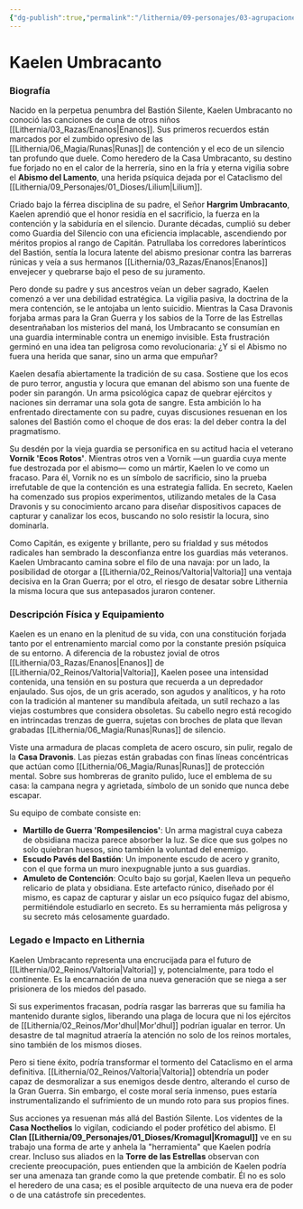 ```yaml
---
{"dg-publish":true,"permalink":"/lithernia/09-personajes/03-agrupaciones/casa-umbracanto/kaelen-umbracanto/","tags":["[lithernia","personajes","Casa Noble","Enano","Valtoria"]}
---
```


# Kaelen Umbracanto

### Biografía

Nacido en la perpetua penumbra del Bastión Silente, Kaelen Umbracanto no conoció las canciones de cuna de otros niños [[Lithernia/03_Razas/Enanos\|Enanos]]. Sus primeros recuerdos están marcados por el zumbido opresivo de las [[Lithernia/06_Magia/Runas\|Runas]] de contención y el eco de un silencio tan profundo que duele. Como heredero de la Casa Umbracanto, su destino fue forjado no en el calor de la herrería, sino en la fría y eterna vigilia sobre el **Abismo del Lamento**, una herida psíquica dejada por el Cataclismo del [[Lithernia/09_Personajes/01_Dioses/Lilium\|Lilium]].

Criado bajo la férrea disciplina de su padre, el Señor **Hargrim Umbracanto**, Kaelen aprendió que el honor residía en el sacrificio, la fuerza en la contención y la sabiduría en el silencio. Durante décadas, cumplió su deber como Guardia del Silencio con una eficiencia implacable, ascendiendo por méritos propios al rango de Capitán. Patrullaba los corredores laberínticos del Bastión, sentía la locura latente del abismo presionar contra las barreras rúnicas y veía a sus hermanos [[Lithernia/03_Razas/Enanos\|Enanos]] envejecer y quebrarse bajo el peso de su juramento.

Pero donde su padre y sus ancestros veían un deber sagrado, Kaelen comenzó a ver una debilidad estratégica. La vigilia pasiva, la doctrina de la mera contención, se le antojaba un lento suicidio. Mientras la Casa Dravonis forjaba armas para la Gran Guerra y los sabios de la Torre de las Estrellas desentrañaban los misterios del maná, los Umbracanto se consumían en una guardia interminable contra un enemigo invisible. Esta frustración germinó en una idea tan peligrosa como revolucionaria: ¿Y si el Abismo no fuera una herida que sanar, sino un arma que empuñar?

Kaelen desafía abiertamente la tradición de su casa. Sostiene que los ecos de puro terror, angustia y locura que emanan del abismo son una fuente de poder sin parangón. Un arma psicológica capaz de quebrar ejércitos y naciones sin derramar una sola gota de sangre. Esta ambición lo ha enfrentado directamente con su padre, cuyas discusiones resuenan en los salones del Bastión como el choque de dos eras: la del deber contra la del pragmatismo.

Su desdén por la vieja guardia se personifica en su actitud hacia el veterano **Vornik 'Ecos Rotos'**. Mientras otros ven a Vornik —un guardia cuya mente fue destrozada por el abismo— como un mártir, Kaelen lo ve como un fracaso. Para él, Vornik no es un símbolo de sacrificio, sino la prueba irrefutable de que la contención es una estrategia fallida. En secreto, Kaelen ha comenzado sus propios experimentos, utilizando metales de la Casa Dravonis y su conocimiento arcano para diseñar dispositivos capaces de capturar y canalizar los ecos, buscando no solo resistir la locura, sino dominarla.

Como Capitán, es exigente y brillante, pero su frialdad y sus métodos radicales han sembrado la desconfianza entre los guardias más veteranos. Kaelen Umbracanto camina sobre el filo de una navaja: por un lado, la posibilidad de otorgar a [[Lithernia/02_Reinos/Valtoria\|Valtoria]] una ventaja decisiva en la Gran Guerra; por el otro, el riesgo de desatar sobre Lithernia la misma locura que sus antepasados juraron contener.

### Descripción Física y Equipamiento

Kaelen es un enano en la plenitud de su vida, con una constitución forjada tanto por el entrenamiento marcial como por la constante presión psíquica de su entorno. A diferencia de la robustez jovial de otros [[Lithernia/03_Razas/Enanos\|Enanos]] de [[Lithernia/02_Reinos/Valtoria\|Valtoria]], Kaelen posee una intensidad contenida, una tensión en su postura que recuerda a un depredador enjaulado. Sus ojos, de un gris acerado, son agudos y analíticos, y ha roto con la tradición al mantener su mandíbula afeitada, un sutil rechazo a las viejas costumbres que considera obsoletas. Su cabello negro está recogido en intrincadas trenzas de guerra, sujetas con broches de plata que llevan grabadas [[Lithernia/06_Magia/Runas\|Runas]] de silencio.

Viste una armadura de placas completa de acero oscuro, sin pulir, regalo de la **Casa Dravonis**. Las piezas están grabadas con finas líneas concéntricas que actúan como [[Lithernia/06_Magia/Runas\|Runas]] de protección mental. Sobre sus hombreras de granito pulido, luce el emblema de su casa: la campana negra y agrietada, símbolo de un sonido que nunca debe escapar.

Su equipo de combate consiste en:
*   **Martillo de Guerra 'Rompesilencios'**: Un arma magistral cuya cabeza de obsidiana maciza parece absorber la luz. Se dice que sus golpes no solo quiebran huesos, sino también la voluntad del enemigo.
*   **Escudo Pavés del Bastión**: Un imponente escudo de acero y granito, con el que forma un muro inexpugnable junto a sus guardias.
*   **Amuleto de Contención**: Oculto bajo su gorjal, Kaelen lleva un pequeño relicario de plata y obsidiana. Este artefacto rúnico, diseñado por él mismo, es capaz de capturar y aislar un eco psíquico fugaz del abismo, permitiéndole estudiarlo en secreto. Es su herramienta más peligrosa y su secreto más celosamente guardado.

### Legado e Impacto en Lithernia

Kaelen Umbracanto representa una encrucijada para el futuro de [[Lithernia/02_Reinos/Valtoria\|Valtoria]] y, potencialmente, para todo el continente. Es la encarnación de una nueva generación que se niega a ser prisionera de los miedos del pasado.

Si sus experimentos fracasan, podría rasgar las barreras que su familia ha mantenido durante siglos, liberando una plaga de locura que ni los ejércitos de [[Lithernia/02_Reinos/Mor'dhul\|Mor'dhul]] podrían igualar en terror. Un desastre de tal magnitud atraería la atención no solo de los reinos mortales, sino también de los mismos dioses.

Pero si tiene éxito, podría transformar el tormento del Cataclismo en el arma definitiva. [[Lithernia/02_Reinos/Valtoria\|Valtoria]] obtendría un poder capaz de desmoralizar a sus enemigos desde dentro, alterando el curso de la Gran Guerra. Sin embargo, el coste moral sería inmenso, pues estaría instrumentalizando el sufrimiento de un mundo roto para sus propios fines.

Sus acciones ya resuenan más allá del Bastión Silente. Los videntes de la **Casa Nocthelios** lo vigilan, codiciando el poder profético del abismo. El **Clan [[Lithernia/09_Personajes/01_Dioses/Kromagul\|Kromagul]]** ve en su trabajo una forma de arte y anhela la "herramienta" que Kaelen podría crear. Incluso sus aliados en la **Torre de las Estrellas** observan con creciente preocupación, pues entienden que la ambición de Kaelen podría ser una amenaza tan grande como la que pretende combatir. Él no es solo el heredero de una casa; es el posible arquitecto de una nueva era de poder o de una catástrofe sin precedentes.
